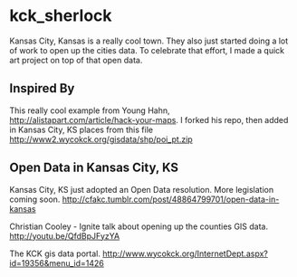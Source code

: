 kck_sherlock
============

Kansas City, Kansas is a really cool town. They also just started doing a lot of work to open up the cities data. To celebrate that effort, I made a quick art project on top of that open data.

## Inspired By
This really cool example from Young Hahn, http://alistapart.com/article/hack-your-maps.
I forked his repo, then added in Kansas City, KS places from this file http://www2.wycokck.org/gisdata/shp/poi_pt.zip

## Open Data in Kansas City, KS

Kansas City, KS just adopted an Open Data resolution. More legislation coming soon.
http://cfakc.tumblr.com/post/48864799701/open-data-in-kansas

Christian Cooley - Ignite talk about opening up the counties GIS data.
http://youtu.be/QfdBpJFyzYA

The KCK gis data portal.
http://www.wycokck.org/InternetDept.aspx?id=19356&menu_id=1426
